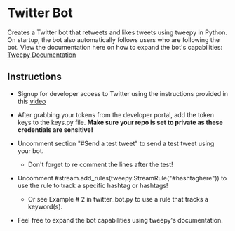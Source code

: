 # Twitter Bot
 Creates a Twitter bot that retweets and likes tweets using tweepy in Python. On startup, the bot also automatically follows users who are following the bot. View the documentation here on how to expand the bot's capabilities: [Tweepy Documentation](https://docs.tweepy.org/en/stable/)

## Instructions
- Signup for developer access to Twitter using the instructions provided in this [video](https://www.youtube.com/watch?v=2UBcRiddwAo)

- After grabbing your tokens from the developer portal, add the token keys to the keys.py file. **Make sure your repo is set to private as these credentials are sensitive!**

- Uncomment section "#Send a test tweet" to send a test tweet using your bot.
    - Don't forget to re comment the lines after the test!

- Uncomment #stream.add_rules(tweepy.StreamRule("#hashtaghere")) to use the rule to track a specific hashtag or hashtags!
    - Or see Example # 2 in twitter_bot.py to use a rule that tracks a keyword(s).

- Feel free to expand the bot capabilities using tweepy's documentation.
